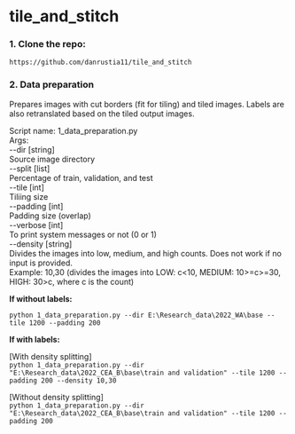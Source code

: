 # tile_and_stitch

### 1. Clone the repo:

```
https://github.com/danrustia11/tile_and_stitch
```

### 2. Data preparation

Prepares images with cut borders (fit for tiling) and tiled images. Labels are also retranslated based on the tiled output images.

Script name: 1_data_preparation.py <br>
Args: <br>
--dir [string] <br>
Source image directory <br>
--split [list] <br>
Percentage of train, validation, and test <br>
--tile [int] <br>
Tiliing size <br>
--padding [int] <br>
Padding size (overlap) <br>
--verbose [int] <br>
To print system messages or not (0 or 1) <br>
--density [string] <br>
Divides the images into low, medium, and high counts. Does not work if no input is provided. <br>
Example: 10,30 (divides the images into LOW: c<10, MEDIUM: 10>=c>=30, HIGH: 30>c, where c is the count) <br>

<b>If without labels:</b><br>

`python 1_data_preparation.py --dir E:\Research_data\2022_WA\base --tile 1200 --padding 200`

<b>If with labels:</b><br>

[With density splitting]<br>
`python 1_data_preparation.py --dir "E:\Research_data\2022_CEA_B\base\train and validation" --tile 1200 --padding 200 --density 10,30`

[Without density splitting]<br>
`python 1_data_preparation.py --dir "E:\Research_data\2022_CEA_B\base\train and validation" --tile 1200 --padding 200`
